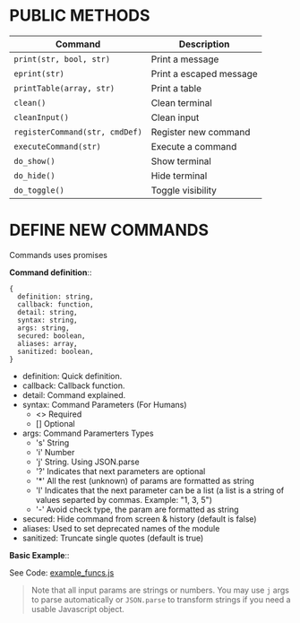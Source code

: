 # PUBLIC METHODS

| Command                        | Description             |
| ------------------------------ | ----------------------- |
| `print(str, bool, str)`        | Print a message         |
| `eprint(str)`                  | Print a escaped message |
| `printTable(array, str)`       | Print a table           |
| `clean()`                      | Clean terminal          |
| `cleanInput()`                 | Clean input             |
| `registerCommand(str, cmdDef)` | Register new command    |
| `executeCommand(str)`          | Execute a command       |
| `do_show()`                    | Show terminal           |
| `do_hide()`                    | Hide terminal           |
| `do_toggle()`                  | Toggle visibility       |

# DEFINE NEW COMMANDS

Commands uses promises

**Command definition**::

```
{
  definition: string,
  callback: function,
  detail: string,
  syntax: string,
  args: string,
  secured: boolean,
  aliases: array,
  sanitized: boolean,
}
```

- definition: Quick definition.
- callback: Callback function.
- detail: Command explained.
- syntax: Command Parameters (For Humans)
  - <> Required
  - [] Optional
- args: Command Paramerters Types
  - 's' String
  - 'i' Number
  - 'j' String. Using JSON.parse
  - '?' Indicates that next parameters are optional
  - '\*' All the rest (unknown) of params are formatted as string
  - 'l' Indicates that the next parameter can be a list (a list is a string of
    values separted by commas. Example: "1, 3, 5")
  - '-' Avoid check type, the param are formatted as string
- secured: Hide command from screen & history (default is false)
- aliases: Used to set deprecated names of the module
- sanitized: Truncate single quotes (default is true)

**Basic Example**::

See Code: [example_funcs.js](./example_funcs.js)

> Note that all input params are strings or numbers. You may use `j` args to
> parse automatically or `JSON.parse` to transform strings if you need a usable
> Javascript object.
